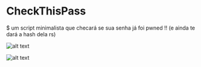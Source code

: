 # CheckThisPass
$ um script minimalista que checará se sua senha já foi pwned !!  (e ainda te dará a hash dela rs)

![alt text](https://i.imgur.com/MI9yDln.png)


![alt text](https://i.imgur.com/fytRXg9.png)
